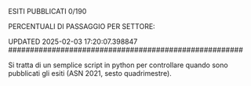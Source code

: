 ESITI PUBBLICATI 0/190 

PERCENTUALI DI PASSAGGIO PER SETTORE:

UPDATED 2025-02-03 17:20:07.398847
###################################################### 

Si tratta di un semplice script in python per controllare quando sono pubblicati gli esiti (ASN 2021, sesto quadrimestre).

